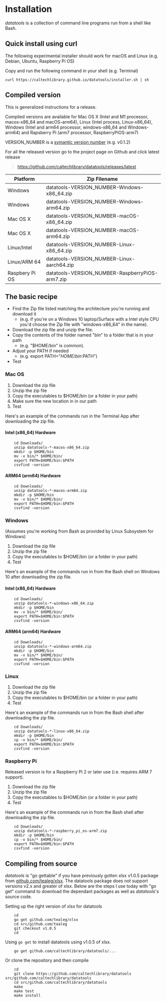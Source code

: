 
Installation
============

*datatools* is a collection of command line programs run from a shell like Bash. 


Quick install using curl
------------------------

The following experimental installer should work for macOS and Linux
(e.g. Debian, Ubuntu, Raspberry Pi OS)

Copy and run the following command in your shell (e.g. Terminal)

~~~
curl https://caltechlibrary.github.io/datatools/installer.sh | sh
~~~


Compiled version
----------------

This is generalized instructions for a release. 

Compiled versions are available for Mac OS X (Intel and M1 processor, macos-x86_64 and macOS-arm64), Linux (Intel process, Linux-x86_64), 
Windows (Intel and arm64 processor, windows-x86_64 and Windows-arm64) and Rapsberry Pi (arm7 processor, RaspberryPiOS-arm7)

VERSION_NUMBER is a [symantic version number](http://semver.org/) (e.g. v0.1.2)


For all the released version go to the project page on Github and click latest release

>    https://github.com/caltechlibrary/datatools/releases/latest


| Platform       | Zip Filename                                      |
|----------------|---------------------------------------------------|
| Windows        | datatools-VERSION_NUMBER-Windows-x86_64.zip       |
| Windows        | datatools-VERSION_NUMBER-Windows-arm64.zip        |
| Mac OS X       | datatools-VERSION_NUMBER-macOS-x86_64.zip         |
| Mac OS X       | datatools-VERSION_NUMBER-macOS-arm64.zip          |
| Linux/Intel    | datatools-VERSION_NUMBER-Linux-x86_64.zip         |
| Linux/ARM 64   | datatools-VERSION_NUMBER-Linux-aarch64.zip        |
| Raspbery Pi OS | datatools-VERSION_NUMBER-RaspberryPiOS-arm7.zip   |


The basic recipe
----------------

+ Find the Zip file listed matching the architecture you're running and download it
    + (e.g. if you're on a Windows 10 laptop/Surface with a Intel style CPU you'd choose the Zip file with "windows-x86_64" in the name).
+ Download the zip file and unzip the file.  
+ Copy the contents of the folder named "bin" to a folder that is in your path 
    + (e.g. "$HOME/bin" is common).
+ Adjust your PATH if needed
    + (e.g. export PATH="$HOME/bin:$PATH")
+ Test


### Mac OS

1. Download the zip file
2. Unzip the zip file
3. Copy the executables to $HOME/bin (or a folder in your path)
4. Make sure the new location in in our path
5. Test

Here's an example of the commands run in the Terminal App after downloading the 
zip file.

#### Intel (x86_64) Hardware

```shell
    cd Downloads/
    unzip datatools-*-macos-x86_64.zip
    mkdir -p $HOME/bin
    mv -v bin/* $HOME/bin/
    export PATH=$HOME/bin:$PATH
    csvfind -version
```

#### ARM64 (arm64) Hardware

```shell
    cd Downloads/
    unzip datatools-*-macos-arm64.zip
    mkdir -p $HOME/bin
    mv -v bin/* $HOME/bin/
    export PATH=$HOME/bin:$PATH
    csvfind -version
```


### Windows

(Assumes you're working from Bash as provided by Linux Subsystem for Windows)

1. Download the zip file
2. Unzip the zip file
3. Copy the executables to $HOME/bin (or a folder in your path)
4. Test

Here's an example of the commands run in from the Bash shell on Windows 10 after
downloading the zip file.

#### Intel (x86_64) Hardware

```shell
    cd Downloads/
    unzip datatools-*-windows-x86_64.zip
    mkdir -p $HOME/bin
    mv -v bin/* $HOME/bin/
    export PATH=$HOME/bin:$PATH
    csvfind -version
```

#### ARM64 (arm64) Hardware

```shell
    cd Downloads/
    unzip datatools-*-windows-arm64.zip
    mkdir -p $HOME/bin
    mv -v bin/* $HOME/bin/
    export PATH=$HOME/bin:$PATH
    csvfind -version
```



### Linux 

1. Download the zip file
2. Unzip the zip file
3. Copy the executables to $HOME/bin (or a folder in your path)
4. Test

Here's an example of the commands run in from the Bash shell after
downloading the zip file.

```shell
    cd Downloads/
    unzip datatools-*-linux-x86_64.zip
    mkdir -p $HOME/bin
    cp -v bin/* $HOME/bin/
    export PATH=$HOME/bin:$PATH
    csvfind -version
```


### Raspberry Pi

Released version is for a Raspberry Pi 2 or later use (i.e. requires ARM 7 support).

1. Download the zip file
2. Unzip the zip file
3. Copy the executables to $HOME/bin (or a folder in your path)
4. Test

Here's an example of the commands run in from the Bash shell after
downloading the zip file.

```shell
    cd Downloads/
    unzip datatools-*-raspberry_pi_os-arm7.zip
    mkdir -p $HOME/bin
    cp -v bin/* $HOME/bin/
    export PATH=$HOME/bin:$PATH
    csvfind -version
```


Compiling from source
---------------------

_datatools_ is "go gettable" if you have previously gotten xlsx v1.0.5 package from [github.com/tealeg/xlsx](https://github.com/tealeg/xlsx).  The datatools package does not support versions v2.x and greater of xlsx. Below are the steps I use today with "go get" command to download the dependant packages as well as _datatools_'s source code.

Setting up the right version of xlsx for datatools

```shell
    cd
    go get github.com/tealeg/xlsx
    cd src/github.com/tealeg
    git checkout v1.0.5
    cd
```

Using `go get` to install datatools using v1.0.5 of xlsx.

```
    go get github.com/caltechlibrary/datatools/...
```

Or clone the repository and then compile

```shell
    cd
    git clone https://github.com/caltechlibrary/datatools src/github.com/caltechlibrary/datatools
    cd src/github.com/caltechlibrary/datatools
    make
    make test
    make install
```

